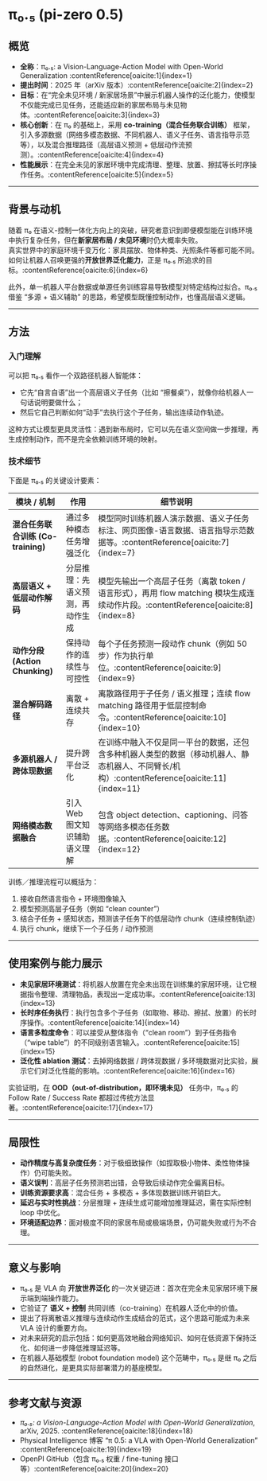 # π₀.₅ (pi-zero 0.5)

## 概览
- **全称**：π₀.₅: a Vision-Language-Action Model with Open-World Generalization :contentReference[oaicite:1]{index=1}  
- **提出时间**：2025 年（arXiv 版本）:contentReference[oaicite:2]{index=2}  
- **目标**：在“完全未见环境 / 新家居场景”中展示机器人操作的泛化能力，使模型不仅能完成已见任务，还能适应新的家居布局与未见物体。:contentReference[oaicite:3]{index=3}  
- **核心创新**：在 π₀ 的基础上，采用 **co-training（混合任务联合训练）** 框架，引入多源数据（网络多模态数据、不同机器人、语义子任务、语言指导示范等），以及混合推理路径（高层语义预测 + 低层动作流预测）。:contentReference[oaicite:4]{index=4}  
- **性能展示**：在完全未见的家居环境中完成清理、整理、放置、擦拭等长时序操作任务。:contentReference[oaicite:5]{index=5}  

---

## 背景与动机
随着 π₀ 在语义-控制一体化方向上的突破，研究者意识到即便模型能在训练环境中执行复杂任务，但在**新家居布局 / 未见环境**时仍大概率失败。  
真实世界中的家庭环境千变万化：家具摆放、物体种类、光照条件等都可能不同。如何让机器人召唤更强的**开放世界泛化能力**，正是 π₀.₅ 所追求的目标。:contentReference[oaicite:6]{index=6}  

此外，单一机器人平台数据或单源任务训练容易导致模型对特定结构过拟合。π₀.₅ 借鉴 “多源 + 语义辅助” 的思路，希望模型既懂控制动作，也懂高层语义逻辑。

---

## 方法

### 入门理解
可以把 π₀.₅ 看作一个双路径机器人智能体：  
- 它先“自言自语”出一个高层语义子任务（比如 “擦餐桌”），就像你给机器人一句话说明要做什么；  
- 然后它自己判断如何“动手”去执行这个子任务，输出连续动作轨迹。  

这种方式让模型更具灵活性：遇到新布局时，它可以先在语义空间做一步推理，再生成控制动作，而不是完全依赖训练环境的映射。

### 技术细节

下面是 π₀.₅ 的关键设计要素：

| 模块 / 机制 | 作用 | 细节说明 |
|---|---|---|
| **混合任务联合训练 (Co-training)** | 通过多种模态任务增强泛化 | 模型同时训练机器人演示数据、语义子任务标注、网页图像-语言数据、语言指导示范数据等。:contentReference[oaicite:7]{index=7} |
| **高层语义 + 低层动作解码** | 分层推理：先语义预测，再动作生成 | 模型先输出一个高层子任务（离散 token / 语言形式），再用 flow matching 模块生成连续动作片段。:contentReference[oaicite:8]{index=8} |
| **动作分段 (Action Chunking)** | 保持动作的连续性与可控性 | 每个子任务预测一段动作 chunk（例如 50 步）作为执行单位。:contentReference[oaicite:9]{index=9} |
| **混合解码路径** | 离散 + 连续共存 | 离散路径用于子任务 / 语义推理；连续 flow matching 路径用于低层控制命令。:contentReference[oaicite:10]{index=10} |
| **多源机器人 / 跨体现数据** | 提升跨平台泛化 | 在训练中融入不仅是同一平台的数据，还包含多种机器人类型的数据（移动机器人、静态机器人、不同臂长/机构）:contentReference[oaicite:11]{index=11} |
| **网络模态数据融合** | 引入 Web 图文知识辅助语义理解 | 包含 object detection、captioning、问答等网络多模态任务数据。:contentReference[oaicite:12]{index=12} |

训练／推理流程可以概括为：

1. 接收自然语言指令 + 环境图像输入  
2. 模型预测高层子任务（例如 “clean counter”）  
3. 结合子任务 + 感知状态，预测该子任务下的低层动作 chunk（连续控制轨迹）  
4. 执行 chunk，继续下一个子任务 / 动作预测  

---

## 使用案例与能力展示

- **未见家居环境测试**：将机器人放置在完全未出现在训练集的家居环境，让它根据指令整理、清理物品，表现出一定成功率。:contentReference[oaicite:13]{index=13}  
- **长时序任务执行**：执行包含多个子任务（如取物、移动、擦拭、放置）的长时序操作。:contentReference[oaicite:14]{index=14}  
- **语言多粒度命令**：可以接受从整体指令（“clean room”）到子任务指令（“wipe table”）的不同级别语言输入。:contentReference[oaicite:15]{index=15}  
- **泛化性 ablation 测试**：去掉网络数据 / 跨体现数据 / 多环境数据对比实验，展示它们对泛化性能的影响。:contentReference[oaicite:16]{index=16}  

实验证明，在 **OOD（out-of-distribution，即环境未见）** 任务中，π₀.₅ 的 Follow Rate / Success Rate 都超过传统方法显著。:contentReference[oaicite:17]{index=17}  

---

## 局限性

- **动作精度与高复杂度任务**：对于极细致操作（如捏取极小物体、柔性物体操作）仍可能失败。  
- **语义误判**：高层子任务预测若出错，会导致后续动作完全偏离目标。  
- **训练资源要求高**：混合任务 + 多模态 + 多体现数据训练开销巨大。  
- **延迟与实时性挑战**：分层推理 + 连续生成可能增加推理延迟，需在实际控制 loop 中优化。  
- **环境适配边界**：面对极度不同的家居布局或极端场景，仍可能失败或行为不合理。  

---

## 意义与影响

- π₀.₅ 是 VLA 向 **开放世界泛化** 的一次关键迈进：首次在完全未见家居环境下展示端到端操作能力。  
- 它验证了 **语义 + 控制** 共同训练（co-training）在机器人泛化中的价值。  
- 提出了将离散语义推理与连续动作生成结合的范式，这个思路可能成为未来 VLA 设计的重要方向。  
- 对未来研究的启示包括：如何更高效地融合网络知识、如何在低资源下保持泛化、如何进一步降低推理延迟等。  
- 在机器人基础模型 (robot foundation model) 这个范畴中，π₀.₅ 是继 π₀ 之后的自然进化，是更具实际部署潜力的基座模型。  

---

## 参考文献与资源

- *π₀.₅: a Vision-Language-Action Model with Open-World Generalization*, arXiv, 2025. :contentReference[oaicite:18]{index=18}  
- Physical Intelligence 博客 “π 0.5: a VLA with Open-World Generalization” :contentReference[oaicite:19]{index=19}  
- OpenPI GitHub（包含 π₀.₅ 权重 / fine-tuning 接口等）:contentReference[oaicite:20]{index=20}  
